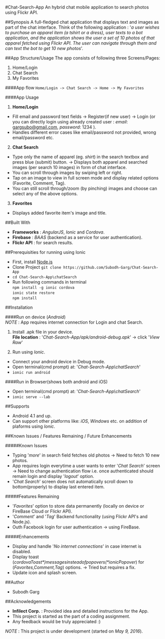 #Chat-Search-App
An hybrid chat mobile application to search photos using Flickr API.

##Synopsis
A full-fledged chat application that displays text and images as part of the chat interface.
Think of the following application : '*a user wishes to purchase an apparel item (a tshirt
or a dress), user texts to a bot application, and the application shows the user a set of 10 photos of 
that apparel fetched using Flickr API. The user can navigate through them and can text the bot to get 10 new photos*'.  

##App Structure/Usage
The app consists of following three Screens/Pages:  
1. Home/Login  
2. Chat Search  
3. My Favorites  

####App flow 
```Home/Login -> Chat Search -> Home -> My Favorites```

####App Usage
1. **Home/Login** 
 * Fill email and password text fields -> Register(if new user) -> Login (or you can directly login using already created user :  *email*: gargsubo@gmail.com, *password*: 1234 ).
 * Handles different error cases like email/password not provided, wrong email/password etc.
2. **Chat Search** 
 * Type only the name of apparel (eg. *shirt*) in the search textbox and press blue (submit) button. -> Displays both apparel and searched images (per search 10 images) in form of chat interface.
 * You can scroll through images by swiping left or right.
 * Tap on an image to view in full screen mode and display related options (Favorite, Comment, Tag).
 * You can still scroll through/zoom (by pinching) images and choose can select any of the above options.
3. **Favorites** 
 * Displays added favorite item's image and title.

##Built With
* **Frameworks** : *AngularJS*, *Ionic* and *Cordova*.
* **Firebase** : *BAAS* (backend as a service for user authentication).
* **Flickr API** : for search results.

##Prerequisities for running using Ionic
* First, install <a href="https://nodejs.org/en/">Node.js</a>
* Clone Project ```git clone https://github.com/Subodh-Garg/Chat-Search-App```
* ```cd Chat-Search-App\chatSearch```
* Run following commands in terminal    
```npm install -g ionic cordova```  
```ionic state restore ```  
```npm install```  

##Installation

####Run on device (*Android*)  
*NOTE* : App requires internet connection for Login and chat Search.

1. Install .apk file in your device.  
**File location** : '*Chat-Search-App/apk/android-debug.apk*' -> click '*View Raw*'

2. Run using *Ionic*.  
 * Connect your android device in Debug mode.
 * Open terminal(cmd prompt) at: '*Chat-Search-App\chatSearch*'
 * ```ionic run android```

####Run in Browser(shows both android and iOS)
 * Open terminal(cmd prompt) at: '*Chat-Search-App\chatSearch*'
 * ```ionic serve --lab```


##Supports
 * Android 4.1 and up.
 * Can support other platforms like: *iOS*, *Windows* etc. on addition of plaforms using *Ionic*.

##Known Issues / Features Remaining / Future Enhancements

#####Known Issues
 * Typing '*more*' in search field fetches old photos -> Need to fetch 10 new photos.
 * App requires login everytime a user wants to enter '*Chat Search*' screen -> Need to change authentication flow i.e. once authenticated should remain login and display '*logout*' option.
 * '*Chat Search*' screen does not automatically scroll down to bottom(properly) to display last entered item.

#####Features Remaining
 * '*Favorites*' option to store data permanently (locally on device or FireBase Cloud or Flickr API).
 * '*Comment*' and '*Tag*' Backend functionality (using Flickr API's and Node.js).
 * Outh Facebook login for user authentication -> using FireBase.
 
#####Enhancements
 * Display and handle '*No internet connections*' in case internet is disabled.
 * Display toast (*$cordovaToast*) messages instead of popovers (*$ionicPopover*) for (*Favorites,Comment,Tag*) options. -> Tried but requires a fix.
 * Update icon and splash screen.

##Author
 * Subodh Garg
 
##Acknowledgements
 * **Infilect Corp.** : Provided idea and detailed instructions for the App.
 * This project is started as the part of a coding assignment.
 * Any feedback would be truly appreciated :)

*NOTE* : This project is under development (started on *May 9, 2016*).
